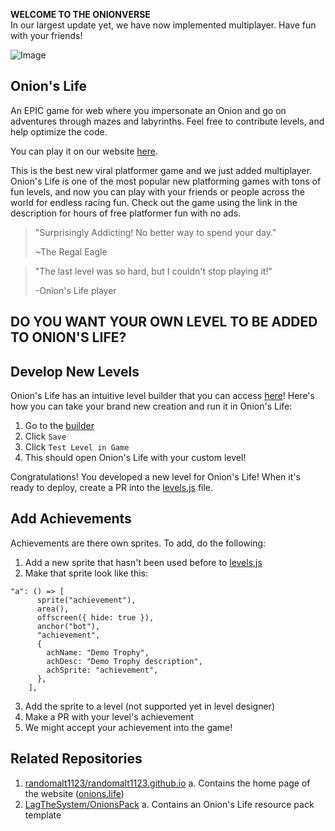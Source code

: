 **WELCOME TO THE ONIONVERSE**  
In our largest update yet, we have now implemented multiplayer. Have fun with your friends!

![Image](assets/sprites/onion.png)

## Onion's Life ##

An EPIC game for web where you impersonate an Onion and go on adventures through mazes and labyrinths. Feel free to contribute levels, and help optimize the code.

You can play it on our website [here](https://play.onions.life).  

This is the best new viral platformer game and we just added multiplayer. Onion's Life is one of the most popular new platforming games with tons of fun levels, and now you can play with your friends or people across the world for endless racing fun. Check out the game using the link in the description for hours of free platformer fun with no ads.


> "Surprisingly Addicting! No better way to spend your day."
>     
> ~The Regal Eagle

> "The last level was so hard, but I couldn't stop playing it!"
>
> -Onion's Life player


## DO YOU WANT YOUR OWN LEVEL TO BE ADDED TO ONION'S LIFE? ##

## Develop New Levels ##

Onion's Life has an intuitive level builder that you can access [here](https://sharmnten.github.io/Onion-s-Life/levelDesigner.html)! Here's how you can take your brand new creation and run it in Onion's Life:

1. Go to the [builder](https://sharmnten.github.io/Onion-s-Life/levelDesigner.html)
2. Click `Save`
3. Click `Test Level in Game`
4. This should open Onion's Life with your custom level!

Congratulations! You developed a new level for Onion's Life! When it's ready to deploy, create a PR into the [levels.js](levels.js) file.

## Add Achievements ##

Achievements are there own sprites. To add, do the following:

1. Add a new sprite that hasn't been used before to [levels.js](levels.js)
2. Make that sprite look like this:

```
"a": () => [
      sprite("achievement"),
      area(),
      offscreen({ hide: true }),
      anchor("bot"),
      "achievement",
      {
        achName: "Demo Trophy",
        achDesc: "Demo Trophy description",
        achSprite: "achievement",
      },
    ],
```
3. Add the sprite to a level (not supported yet in level designer)
4. Make a PR with your level's achievement
5. We might accept your achievement into the game!

## Related Repositories

1. [randomalt1123/randomalt1123.github.io](https://github.com/randomalt1123/randomalt1123.github.io)
a. Contains the home page of the website ([onions.life](https://onions.life))
2. [LagTheSystem/OnionsPack](https://github.com/LagTheSystem/OnionsPack)
a. Contains an Onion's Life resource pack template